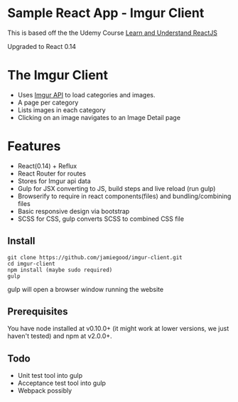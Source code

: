 # Sample React App - Imgur Client

This is based off the the Udemy Course [Learn and Understand ReactJS](https://www.udemy.com/learn-and-understand-reactjs/learn/)

Upgraded to React 0.14

# The Imgur Client

* Uses [Imgur API](https://api.imgur.com/) to load categories and images.
* A page per category
* Lists images in each category
* Clicking on an image navigates to an Image Detail page

# Features
* React(0.14) + Reflux
* React Router for routes
* Stores for Imgur api data
* Gulp for JSX converting to JS, build steps and live reload (run gulp)
* Browserify to require in react components(files) and bundling/combining files
* Basic responsive design via bootstrap
* SCSS for CSS, gulp converts SCSS to combined CSS file

## Install

    git clone https://github.com/jamiegood/imgur-client.git
    cd imgur-client
    npm install (maybe sudo required)
    gulp

gulp will open a browser window running the website

## Prerequisites

You have node installed at v0.10.0+ (it might work at lower versions, we just haven't tested) and npm at v2.0.0+.

## Todo

* Unit test tool into gulp
* Acceptance test tool into gulp
* Webpack possibly
